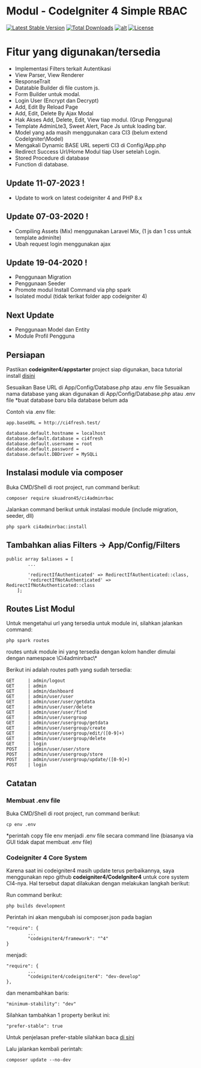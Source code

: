 # Modul - CodeIgniter 4 Simple RBAC
[![Latest Stable Version](https://poser.pugx.org/skuadron45/ci4adminrbac/v/stable)](https://packagist.org/packages/skuadron45/ci4adminrbac) 
[![Total Downloads](https://poser.pugx.org/skuadron45/ci4adminrbac/downloads)](https://packagist.org/packages/skuadron45/ci4adminrbac) 
[![alt](https://img.shields.io/badge/package-skuadron45%2Fci4adminrbac%20-s)](https://packagist.org/packages/skuadron45/ci4adminrbac)
[![License](https://poser.pugx.org/skuadron45/ci4adminrbac/license)](https://packagist.org/packages/skuadron45/ci4adminrbac) 

# Fitur yang digunakan/tersedia
- Implementasi Filters terkait Autentikasi
- View Parser, View Renderer
- ResponseTrait
- Datatable Builder di file custom js.
- Form Builder untuk modal.
- Login User (Encrypt dan Decrypt)
- Add, Edit By Reload Page
- Add, Edit, Delete By Ajax Modal
- Hak Akses Add, Delete, Edit, View tiap modul. (Grup Pengguna)
- Template AdminLte3, Sweet Alert, Pace Js untuk loading bar.
- Model yang ada masih menggunakan cara CI3 (belum extend CodeIgniter\Model)
- Mengakali Dynamic BASE URL seperti CI3 di Config/App.php
- Redirect Success Url/Home Modul tiap User setelah Login.
- Stored Procedure di database
- Function di database.

## Update 11-07-2023 !
- Update to work on latest codeigniter 4 and PHP 8.x

## Update 07-03-2020 !
- Compiling Assets (Mix) menggunakan Laravel Mix, (1 js dan 1 css untuk template adminlte)
- Ubah request login menggunakan ajax

## Update 19-04-2020 !
- Penggunaan Migration
- Penggunaan Seeder
- Promote modul Install Command via php spark
- Isolated modul (tidak terikat folder app codeigniter 4)
  
## Next Update
- Penggunaan Model dan Entity
- Module Profil Pengguna

## Persiapan
Pastikan **codeigniter4/appstarter**  project siap digunakan, baca tutorial install [disini](https://github.com/codeigniter4/appstarter)

Sesuaikan Base URL di App/Config/Database.php atau .env file
Sesuaikan nama database yang akan digunakan di App/Config/Database.php atau .env file
*buat database baru bila database belum ada

Contoh via .env file:
```
app.baseURL = http://ci4fresh.test/

database.default.hostname = localhost
database.default.database = ci4fresh
database.default.username = root
database.default.password = 
database.default.DBDriver = MySQLi
```

## Instalasi module via composer
Buka CMD/Shell di root project, run command berikut:
```
composer require skuadron45/ci4adminrbac
```

Jalankan command berikut untuk instalasi module (include migration, seeder, dll)

```
php spark ci4adminrbac:install
```

## Tambahkan alias Filters -> App/Config/Filters

```
public array $aliases = [
        ...
        
        'redirectIfAuthenticated' => RedirectIfAuthenticated::class,
        'redirectIfNotAuthenticated' =>  RedirectIfNotAuthenticated::class
    ];
```

## Routes List Modul
Untuk mengetahui url yang tersedia untuk module ini, silahkan jalankan command:
```
php spark routes
```
routes untuk module ini yang tersedia dengan kolom handler dimulai dengan namespace \Ci4adminrbac\\*

Berikut ini adalah routes path yang sudah tersedia:
```
GET     | admin/logout
GET     | admin
GET     | admin/dashboard
GET     | admin/user/user
GET     | admin/user/user/getdata
GET     | admin/user/user/delete
GET     | admin/user/user/find
GET     | admin/user/usergroup
GET     | admin/user/usergroup/getdata
GET     | admin/user/usergroup/create
GET     | admin/user/usergroup/edit/([0-9]+)
GET     | admin/user/usergroup/delete
GET     | login
POST    | admin/user/user/store
POST    | admin/user/usergroup/store
POST    | admin/user/usergroup/update/([0-9]+)
POST    | login
```

## Catatan

### **Membuat .env file**
Buka CMD/Shell di root project, run command berikut:
```
cp env .env
```
*perintah copy file env menjadi .env file secara command line (biasanya via GUI tidak dapat membuat .env file)

### **Codeigniter 4 Core System**

Karena saat ini codeigniter4 masih update terus perbaikannya, saya menggunakan repo github **codeigniter4/CodeIgniter4** untuk core system CI4-nya.
Hal tersebut dapat dilakukan dengan melakukan langkah berikut:

Run command berikut:
```
php builds development
```
Perintah ini akan mengubah isi composer.json pada bagian
```
"require": {
        ...
        "codeigniter4/framework": "^4"
}
```
menjadi:
```
"require": {
        ...
        "codeigniter4/codeigniter4": "dev-develop"
},
```
dan menambahkan baris:
```
"minimum-stability": "dev"
```
Silahkan tambahkan 1 property berikut ini:
```
"prefer-stable": true
```
Untuk penjelasan prefer-stable silahkan baca [di sini](https://getcomposer.org/doc/04-schema.md#prefer-stable)

Lalu jalankan kembali perintah:
```
composer update --no-dev
```